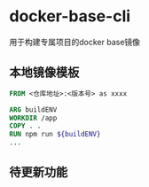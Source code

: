 # docker-base-cli

用于构建专属项目的docker base镜像

## 本地镜像模板
```Dockerfile
FROM <仓库地址>:<版本号> as xxxx

ARG buildENV
WORKDIR /app
COPY . .
RUN npm run ${buildENV}
...
```

## 待更新功能